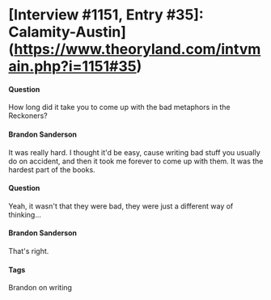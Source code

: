 # [Interview #1151, Entry #35]: Calamity-Austin](https://www.theoryland.com/intvmain.php?i=1151#35)

#### Question

How long did it take you to come up with the bad metaphors in the Reckoners?

#### Brandon Sanderson

It was really hard. I thought it'd be easy, cause writing bad stuff you usually do on accident, and then it took me forever to come up with them. It was the hardest part of the books.

#### Question

Yeah, it wasn't that they were bad, they were just a different way of thinking...

#### Brandon Sanderson

That's right.

#### Tags

Brandon on writing

